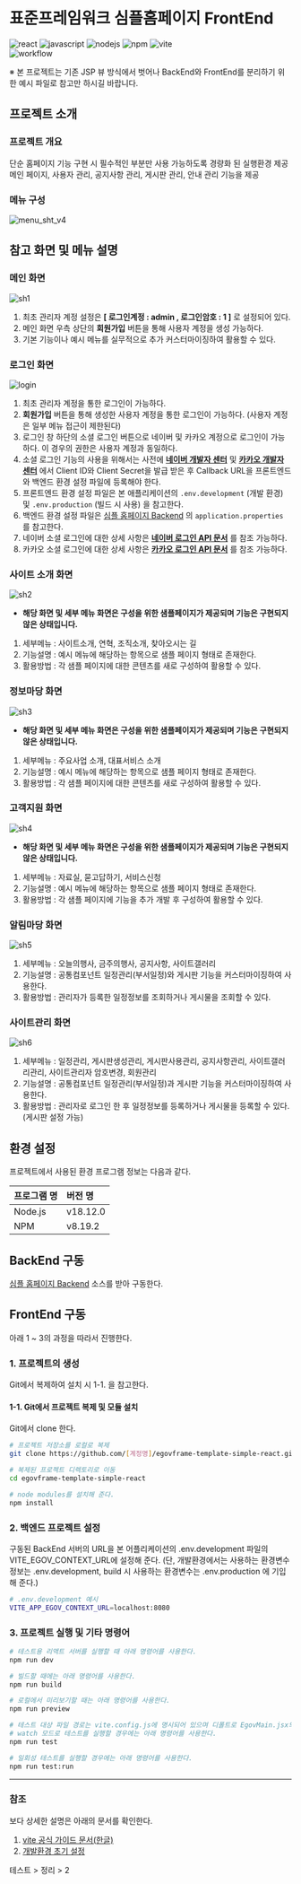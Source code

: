 # 표준프레임워크 심플홈페이지 FrontEnd

![react](https://img.shields.io/badge/react-61DAFB?style=for-the-badge&logo=react&logoColor=black)
![javascript](https://img.shields.io/badge/javascript-F7DF1E?style=for-the-badge&logo=javascript&logoColor=black)
![nodejs](https://img.shields.io/badge/node.js-339933?style=for-the-badge&logo=Node.js&logoColor=white)
![npm](https://img.shields.io/badge/npm-CB3837?style=for-the-badge&logo=npm&logoColor=white)
![vite](https://img.shields.io/badge/vite-646CFF?style=for-the-badge&logo=vite&logoColor=white)  
![workflow](https://github.com/eGovFramework/egovframe-template-simple-react/actions/workflows/node.js.yml/badge.svg)

※ 본 프로젝트는 기존 JSP 뷰 방식에서 벗어나 BackEnd와 FrontEnd를 분리하기 위한 예시 파일로 참고만 하시길 바랍니다.

## 프로젝트 소개

### 프로젝트 개요

단순 홈페이지 기능 구현 시 필수적인 부분만 사용 가능하도록 경량화 된 실행환경 제공  
메인 페이지, 사용자 관리, 공지사항 관리, 게시판 관리, 안내 관리 기능을 제공

### 메뉴 구성

![menu_sht_v4](https://github.com/user-attachments/assets/4aad1e74-873a-4ed9-8df9-97958bcccbc8)

## 참고 화면 및 메뉴 설명

### 메인 화면

![sh1](https://github.com/user-attachments/assets/41757fa0-b976-435a-81ac-e163e2846998)

1. 최초 관리자 계정 설정은 **[ 로그인계정 : admin , 로그인암호 : 1 ]** 로 설정되어 있다.
2. 메인 화면 우측 상단의 **회원가입** 버튼을 통해 사용자 계정을 생성 가능하다.
3. 기본 기능이나 예시 메뉴를 실무적으로 추가 커스터마이징하여 활용할 수 있다.

### 로그인 화면

![login](https://github.com/user-attachments/assets/383f7e62-1b31-4726-8c65-785b00c9ec45)

1. 최초 관리자 계정을 통한 로그인이 가능하다.
2. **회원가입** 버튼을 통해 생성한 사용자 계정을 통한 로그인이 가능하다. (사용자 계정은 일부 메뉴 접근이 제한된다)
3. 로그인 창 하단의 소셜 로그인 버튼으로 네이버 및 카카오 계정으로 로그인이 가능하다. 이 경우의 권한은 사용자 계정과 동일하다.
4. 소셜 로그인 기능의 사용을 위해서는 사전에 **[네이버 개발자 센터](https://developers.naver.com/main/)** 및 **[카카오 개발자 센터](https://developers.kakao.com/)** 에서 Client ID와 Client Secret을 발급 받은 후 Callback URL을 프론트엔드와 백엔드 환경 설정 파일에 등록해야 한다.
5. 프론트엔드 환경 설정 파일은 본 애플리케이션의 `.env.development` (개발 환경) 및 `.env.production` (빌드 시 사용) 을 참고한다.
6. 백엔드 환경 설정 파일은 [심플 홈페이지 Backend](https://github.com/eGovFramework/egovframe-template-simple-backend.git) 의 `application.properties` 를 참고한다.
7. 네이버 소셜 로그인에 대한 상세 사항은 **[네이버 로그인 API 문서](https://developers.naver.com/docs/login/api/api.md)** 를 참조 가능하다.
8. 카카오 소셜 로그인에 대한 상세 사항은 **[카카오 로그인 API 문서](https://developers.kakao.com/docs/latest/ko/kakaologin/rest-api#kakaologin)** 를 참조 가능하다.

### 사이트 소개 화면

![sh2](https://github.com/user-attachments/assets/f7b8a9c7-e6a5-48e2-9cbc-4f590e19365b)

- **해당 화면 및 세부 메뉴 화면은 구성을 위한 샘플페이지가 제공되며 기능은 구현되지 않은 상태입니다.**

1. 세부메뉴 : 사이트소개, 연혁, 조직소개, 찾아오시는 길
2. 기능설명 : 예시 메뉴에 해당하는 항목으로 샘플 페이지 형태로 존재한다.
3. 활용방법 : 각 샘플 페이지에 대한 콘텐츠를 새로 구성하여 활용할 수 있다.

### 정보마당 화면

![sh3](https://github.com/user-attachments/assets/ce639fea-4b3f-4dcb-b00d-39175a9fff91)

- **해당 화면 및 세부 메뉴 화면은 구성을 위한 샘플페이지가 제공되며 기능은 구현되지 않은 상태입니다.**

1. 세부메뉴 : 주요사업 소개, 대표서비스 소개
2. 기능설명 : 예시 메뉴에 해당하는 항목으로 샘플 페이지 형태로 존재한다.
3. 활용방법 : 각 샘플 페이지에 대한 콘텐츠를 새로 구성하여 활용할 수 있다.

### 고객지원 화면

![sh4](https://github.com/user-attachments/assets/177a38d3-d94f-41f3-ac99-0fe0a7a3f806)

- **해당 화면 및 세부 메뉴 화면은 구성을 위한 샘플페이지가 제공되며 기능은 구현되지 않은 상태입니다.**

1. 세부메뉴 : 자료실, 묻고답하기, 서비스신청
2. 기능설명 : 예시 메뉴에 해당하는 항목으로 샘플 페이지 형태로 존재한다.
3. 활용방법 : 각 샘플 페이지에 기능을 추가 개발 후 구성하여 활용할 수 있다.

### 알림마당 화면

![sh5](https://github.com/user-attachments/assets/d45ebbf2-3d0a-4450-a9ea-247495520bc7)

1. 세부메뉴 : 오늘의행사, 금주의행사, 공지사항, 사이트갤러리
2. 기능설명 : 공통컴포넌트 일정관리(부서일정)와 게시판 기능을 커스터마이징하여 사용한다.
3. 활용방법 : 관리자가 등록한 일정정보를 조회하거나 게시물을 조회할 수 있다.

### 사이트관리 화면

![sh6](https://github.com/user-attachments/assets/29c8e651-5d1b-4ad3-bc27-c16a511c5008)

1. 세부메뉴 : 일정관리, 게시판생성관리, 게시판사용관리, 공지사항관리, 사이트갤러리관리, 사이트관리자 암호변경, 회원관리
2. 기능설명 : 공통컴포넌트 일정관리(부서일정)과 게시판 기능을 커스터마이징하여 사용한다.
3. 활용방법 : 관리자로 로그인 한 후 일정정보를 등록하거나 게시물을 등록할 수 있다. (게시판 설정 가능)

## 환경 설정

프로젝트에서 사용된 환경 프로그램 정보는 다음과 같다.

| 프로그램 명 | 버전 명  |
| :---------- | :------- |
| Node.js     | v18.12.0 |
| NPM         | v8.19.2  |

## BackEnd 구동

[심플 홈페이지 Backend](https://github.com/eGovFramework/egovframe-template-simple-backend.git) 소스를 받아 구동한다.

## FrontEnd 구동

아래 1 ~ 3의 과정을 따라서 진행한다.

### 1. 프로젝트의 생성

Git에서 복제하여 설치 시 1-1. 을 참고한다.

#### 1-1. Git에서 프로젝트 복제 및 모듈 설치

Git에서 clone 한다.

```bash
# 프로젝트 저장소를 로컬로 복제
git clone https://github.com/[계정명]/egovframe-template-simple-react.git

# 복제된 프로젝트 디렉토리로 이동
cd egovframe-template-simple-react

# node modules를 설치해 준다.
npm install
```

### 2. 백엔드 프로젝트 설정

구동된 BackEnd 서버의 URL을 본 어플리케이션의 .env.development 파일의 VITE_EGOV_CONTEXT_URL에 설정해 준다.
(단, 개발환경에서는 사용하는 환경변수 정보는 .env.development, build 시 사용하는 환경변수는 .env.production 에 기입해 준다.)

```bash
# .env.development 예시
VITE_APP_EGOV_CONTEXT_URL=localhost:8080
```

### 3. 프로젝트 실행 및 기타 명령어

```bash
# 테스트용 리액트 서버를 실행할 때 아래 명령어를 사용한다.
npm run dev
```

```bash
# 빌드할 때에는 아래 명령어를 사용한다.
npm run build
```

```bash
# 로컬에서 미리보기할 때는 아래 명령어를 사용한다.
npm run preview
```

```bash
# 테스트 대상 파일 경로는 vite.config.js에 명시되어 있으며 디폴트로 EgovMain.jsx의 테스트를 실행한다.
# watch 모드로 테스트를 실행할 경우에는 아래 명령어를 사용한다.
npm run test

# 일회성 테스트를 실행할 경우에는 아래 명령어를 사용한다.
npm run test:run
```

---

### 참조

보다 상세한 설명은 아래의 문서를 확인한다.

1. [vite 공식 가이드 문서(한글)](https://vitejs-kr.github.io/guide/)
2. [개발환경 초기 설정](./Docs/development-env-setting.md)

테스트 > 정리 > 2